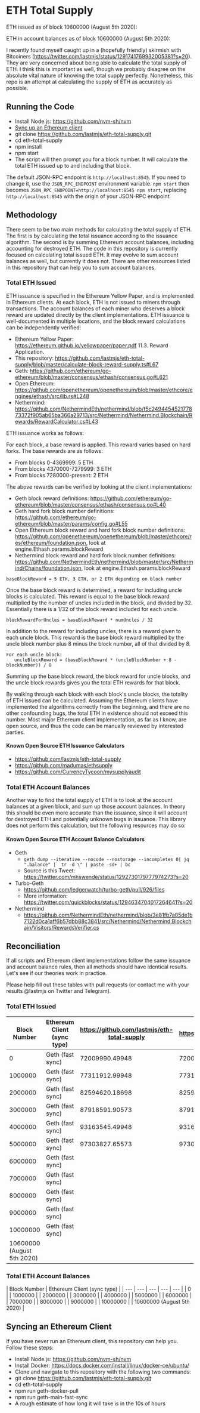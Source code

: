 # ETH Total Supply

ETH issued as of block 10600000 (August 5th 2020):

ETH in account balances as of block 10600000 (August 5th 2020):

I recently found myself caught up in a (hopefully friendly) skirmish with Bitcoiners (https://twitter.com/lastmjs/status/1291741769932005381?s=20). They are very concerned about being able to calculate the total supply of ETH. I think this is important as well, though we probably disagree on the absolute vital nature of knowing the total supply perfectly. Nonetheless, this repo is an attempt at calculating the supply of ETH as accurately as possible.

## Running the Code

* Install Node.js: https://github.com/nvm-sh/nvm
* [Sync up an Ethereum client](#syncing-an-ethereum-client)
* git clone https://github.com/lastmjs/eth-total-supply.git
* cd eth-total-supply
* npm install
* npm start
* The script will then prompt you for a block number. It will calculate the total ETH issued up to and including that block.

The default JSON-RPC endpoint is `http://localhost:8545`. If you need to change it, use the `JSON_RPC_ENDPOINT` environment variable. `npm start` then becomes `JSON_RPC_ENDPOINT=http://localhost:8545 npm start`, replacing `http://localhost:8545` with the origin of your JSON-RPC endpoint.

## Methodology

There seem to be two main methods for calculating the total supply of ETH. The first is by calculating the total issuance according to the issuance algorithm. The second is by summing Ethereum account balances, including accounting for destroyed ETH. The code in this repository is currently focused on calculating total issued ETH. It may evolve to sum account balances as well, but currently it does not. There are other resources listed in this repository that can help you to sum account balances.

### Total ETH Issued

ETH issuance is specified in the Ethereum Yellow Paper, and is implemented in Ethereum clients. At each block, ETH is not issued to miners through transactions. The account balances of each miner who deserves a block reward are updated directly by the client implementations.
ETH issuance is well-documented in multiple locations, and the block reward calculations can be independently verified:

* Ethereum Yellow Paper: https://ethereum.github.io/yellowpaper/paper.pdf 11.3. Reward Application.
* This repository: https://github.com/lastmjs/eth-total-supply/blob/master/calculate-block-reward-supply.ts#L67
* Geth: https://github.com/ethereum/go-ethereum/blob/master/consensus/ethash/consensus.go#L621
* Open Ethereum: https://github.com/openethereum/openethereum/blob/master/ethcore/engines/ethash/src/lib.rs#L248
* Nethermind: https://github.com/NethermindEth/nethermind/blob/f5c249445452177873372f905ab65ba366a29713/src/Nethermind/Nethermind.Blockchain/Rewards/RewardCalculator.cs#L43

ETH issuance works as follows:

For each block, a base reward is applied. This reward varies based on hard forks. The base rewards are as follows:

* From blocks 0-4369999: 5 ETH
* From blocks 4370000-7279999: 3 ETH
* From blocks 7280000-present: 2 ETH

The above rewards can be verified by looking at the client implementations:

* Geth block reward definitions: https://github.com/ethereum/go-ethereum/blob/master/consensus/ethash/consensus.go#L40
* Geth hard fork block number definitions: https://github.com/ethereum/go-ethereum/blob/master/params/config.go#L55
* Open Ethereum block reward and hard fork block number definitions: https://github.com/openethereum/openethereum/blob/master/ethcore/res/ethereum/foundation.json, look at engine.Ethash.params.blockReward
* Nethermind block reward and hard fork block number definitions: https://github.com/NethermindEth/nethermind/blob/master/src/Nethermind/Chains/foundation.json, look at engine.Ethash.params.blockReward

```
baseBlockReward = 5 ETH, 3 ETH, or 2 ETH depending on block number
```

Once the base block reward is determined, a reward for including uncle blocks is calculated. This reward is equal to the base block reward multiplied by the number of uncles included in the block, and divided by 32. Essentially there is a 1/32 of the block reward included for each uncle.

```
blockRewardForUncles = baseBlockReward * numUncles / 32
```

In addition to the reward for including uncles, there is a reward given to each uncle block. This reward is the base block reward multiplied by the uncle block number plus 8 minus the block number, all of that divided by 8.

```
For each uncle block:
   uncleBlockReward = (baseBlockReward * (uncleBlockNumber + 8 - blockNumber)) / 8
```

Summing up the base block reward, the block reward for uncle blocks, and the uncle block rewards gives you the total ETH rewards for that block.

By walking through each block with each block's uncle blocks, the totality of ETH issued can be calculated. Assuming the Ethereum clients have implemented the algorithms correctly from the beginning, and there are no other confounding bugs, the total ETH in existence should not exceed this number. Most major Ethereum client implementation, as far as I know, are open source, and thus the code can be manually reviewed by interested parties.

#### Known Open Source ETH Issuance Calculators

* https://github.com/lastmjs/eth-total-supply
* https://github.com/madumas/ethsupply
* https://github.com/CurrencyTycoon/mysupplyaudit

### Total ETH Account Balances

Another way to find the total supply of ETH is to look at the account balances at a given block, and sum up those account balances. In theory this should be even more accurate than the issuance, since it will account for destroyed ETH and potentially unknown bugs in issuance. This library does not perform this calculation, but the following resources may do so:

#### Known Open Source ETH Account Balance Calculators

* Geth
  * `geth dump --iterative --nocode --nostorage --incompletes 0| jq ".balance" |  tr -d \" | paste -sd+ | bc`
  * Source is this Tweet: https://twitter.com/mhswende/status/1292730179777974273?s=20
* Turbo-Geth
  * https://github.com/ledgerwatch/turbo-geth/pull/926/files
  * More information: https://twitter.com/quickblocks/status/1294634704017264641?s=20
* Nethermind
  * https://github.com/NethermindEth/nethermind/blob/3e81fb7a05de1b7122d0ca1aff6b57dbb88c3841/src/Nethermind/Nethermind.Blockchain/Visitors/RewardsVerifier.cs

## Reconciliation

If all scripts and Ethereum client implementations follow the same issuance and account balance rules, then all methods should have identical results. Let's see if our theories work in practice.

Please help fill out these tables with pull requests (or contact me with your results @lastmjs on Twitter and Telegram).

### Total ETH Issued

| Block Number | Ethereum Client (sync type) | https://github.com/lastmjs/eth-total-supply | https://github.com/madumas/ethsupply | https://github.com/CurrencyTycoon/mysupplyaudit
| --- | --- | --- | --- | --- |
| 0 | Geth (fast sync) | 72009990.49948 | 72009990.5 |
| 1000000 | Geth (fast sync) | 77311912.99948 | 77311913 |
| 2000000 | Geth (fast sync) | 82594620.18698 | 82594620.1875 |
| 3000000 | Geth (fast sync) | 87918591.90573 | 87918591.90625 |
| 4000000 | Geth (fast sync) | 93163545.49948 | 93163545.5 |
| 5000000 | Geth (fast sync) | 97303827.65573 | 97303829.65625 |
| 6000000 | Geth (fast sync) |
| 7000000 | Geth (fast sync) |
| 8000000 | Geth (fast sync) |
| 9000000 | Geth (fast sync) |
| 10000000 | Geth (fast sync) |
| 10600000 (August 5th 2020) |

### Total ETH Account Balances

| Block Number | Ethereum Client (sync type) |
| --- | --- | --- | --- | --- |
| 0 |
| 1000000 |
| 2000000 |
| 3000000 |
| 4000000 |
| 5000000 |
| 6000000 |
| 7000000 |
| 8000000 |
| 9000000 |
| 10000000 |
| 10600000 (August 5th 2020) |

## Syncing an Ethereum Client

If you have never run an Ethereum client, this repository can help you. Follow these steps:

* Install Node.js: https://github.com/nvm-sh/nvm
* Install Docker: https://docs.docker.com/install/linux/docker-ce/ubuntu/
* Clone and navigate to this repository with the following two commands:
* git clone https://github.com/lastmjs/eth-total-supply.git
* cd eth-total-supply
* npm run geth-docker-pull
* npm run geth-main-fast-sync
* A rough estimate of how long it will take is in the 10s of hours